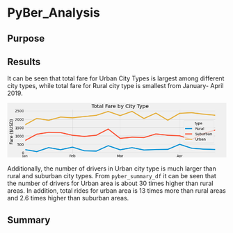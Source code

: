 # PyBer_Analysis
## Purpose

## Results
It can be seen that total fare for Urban City Types is largest among different city types, while total fare for Rural city type is smallest from January- April 2019. 

![Image1](https://github.com/amirimah/PyBer_Analysis/blob/main/PyBer_fare_summary.png?raw=true)  

Additionally, the number of drivers in Urban city type is much larger than rural and suburban city types. From `pyber_summary_df` it can be seen that the number of drivers for Urban area is about 30 times higher than rural areas. In addition, total rides for urban area is 13 times more than rural areas and 2.6 times higher than suburban areas. 


## Summary
